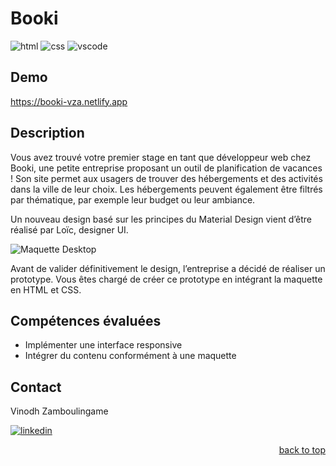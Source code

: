 <a name="readme-top"></a>

# Booki 

![html][html5-badge]
![css][css3-badge]
![vscode][vscode-badge]

## Demo

https://booki-vza.netlify.app

## Description

Vous avez trouvé votre premier stage en tant que développeur web chez Booki, une petite entreprise proposant un outil de planification de vacances ! Son site permet aux usagers de trouver des hébergements et des activités dans la ville de leur choix. Les hébergements peuvent également être filtrés par thématique, par exemple leur budget ou leur ambiance.

Un nouveau design basé sur les principes du Material Design vient d’être réalisé par Loïc, designer UI.

![Maquette Desktop](./images/maquette/Desktop.png)

Avant de valider définitivement le design, l’entreprise a décidé de réaliser un prototype. Vous êtes chargé de créer ce prototype en intégrant la maquette en HTML et CSS.

## Compétences évaluées

- Implémenter une interface responsive
- Intégrer du contenu conformément à une maquette

## Contact

Vinodh Zamboulingame

[![linkedin][linkedin-badge]][linkedin-url]

<p align="right"><a href="#readme-top">back to top</a></p>

<!-- BADGE LINKS -->
[html5-badge]: https://img.shields.io/badge/HTML5-E34F26?style=for-the-badge&logoColor=white
[css3-badge]: https://img.shields.io/badge/CSS3-1572B6?style=for-the-badge&logoColor=white
[vscode-badge]: https://img.shields.io/badge/Made%20with-VSCode-1f425f.svg?style=for-the-badge&logoColor=white
[linkedin-badge]: https://img.shields.io/badge/LinkedIn-0077B5?style=for-the-badge&logoColor=white
[linkedin-url]: https://www.linkedin.com/in/vzamboulingame
